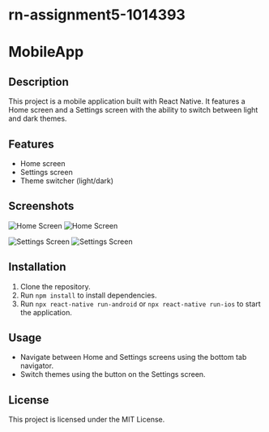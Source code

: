 # rn-assignment5-1014393

# MobileApp

## Description

This project is a mobile application built with React Native. It features a Home screen and a Settings screen with the ability to switch between light and dark themes.

## Features

- Home screen
- Settings screen
- Theme switcher (light/dark)

## Screenshots

![Home Screen](./MobileApp/assets/Home.jpg)
![Home Screen](./MobileApp/assets/homedark.jpg)

![Settings Screen](./MobileApp/assets/settings.jpg)
![Settings Screen](./MobileApp/assets/settingsdark.jpg)

## Installation

1. Clone the repository.
2. Run `npm install` to install dependencies.
3. Run `npx react-native run-android` or `npx react-native run-ios` to start the application.

## Usage

- Navigate between Home and Settings screens using the bottom tab navigator.
- Switch themes using the button on the Settings screen.

## License

This project is licensed under the MIT License.

